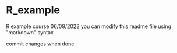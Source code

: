 # R_example
R example course 06/09/2022
you can modify this readme file using "markdown" syntax

commit changes when done
